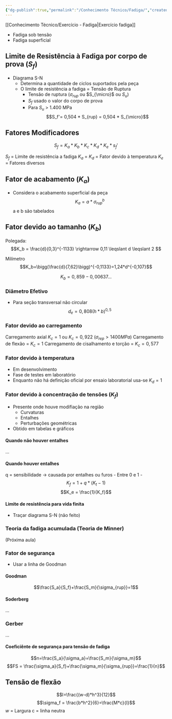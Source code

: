 ```yaml
---
{"dg-publish":true,"permalink":"/Conhecimento Técnico/Fadiga/","created":"","updated":""}
---
```



[[Conhecimento Técnico/Exercício - Fadiga\|Exercício fadiga]]

- Fadiga sob tensão
- Fadiga superficial

## Limite de Resistência à Fadiga por corpo de prova ($S_f$)
- Diagrama S-N
	- Determina a quantidade de ciclos suportados pela peça
	- O limite de resistência a fadiga = Tensão de Ruptura 
		- Tensão de ruptura ($\sigma_{rup}$ ou $S_{\micro}$ ou $S_u$)
		- $S_f$ usado o valor do corpo de prova
		- Para $S_u$ > 1.400 MPa 
		$$S_f'= 0,504 * S_{rup} = 0,504 * S_{\micro}$$
## Fatores Modificadores
$$S_f = K_a * K_b * K_c * K_d * K_e * s_f'$$

$S_f$ = Limite de resistência a fadiga
$K_a$ = 
$K_d$ = Fator devido à temperatura
$K_e$ = Fatores diversos 

## Fator de acabamento ($K_a$)
- Considera o acabamento superficial da peça
$$K_a = a *\sigma_{rup}^b$$
a e b são tabelados

## Fator devido ao tamanho ($K_b$)
Polegada:
$$K_b = \frac{d}{0,3}^{-1133} \rightarrow 0,11 \leqslant d \leqslant 2 $$

Milímetro
$$K_b=\bigg(\frac{d}{7,62}\bigg)^{-0,1133}=1,24*d^{-0,107}$$

$$K_b = 0,859 - 0,00637...$$
### Diâmetro Efetivo
- Para seção transversal não circular
$$d_e=0,808 (h*b)^{0,5}$$
### Fator devido ao carregamento
Carregamento axial $K_c=1$ ou $K_c=0,922$ ($\sigma_{rep}>1400MPa$)
Carregamento de flexão = $K_c = 1$
Carregamento de cisalhamento e torção = $K_c = 0,577$

### Fator devido à temperatura
 - Em desenvolvimento
 - Fase de testes em laboratório
 - Enquanto não há definição oficial por ensaio laboratorial usa-se $K_d = 1$

### Fator devido à concentração de tensões ($K_f$)
- Presente onde houve modifiação na região
	- Curvaturas
	- Entalhes
	- Perturbações geométricas
- Obtido em tabelas e gráficos

#### Quando não houver entalhes
...

#### Quando houver entalhes
q = sensibilidade -> causada por entalhes ou furos
	- Entre 0 e 1
	- 
$$K_f = 1 + q * (K_t-1)$$
$$K_e = \frac{1}{K_f}$$

#### Limite de resistência para vida finita
- Traçar diagrama S-N (não feito)

### Teoria da fadiga acumulada (Teoria de Minner)
(Próxima aula)

### Fator de segurança
- Usar a linha de Goodman
#### Goodman
$$\frac{S_a}{S_f}+\frac{S_m}{\sigma_{rup}}=1$$

#### Soderberg
...

### Gerber
...

#### Coeficiênte de segurança para tensão de fadiga

$$n=\frac{S_a}{\sigma_a}=\frac{S_m}{\sigma_m}$$
$$FS = \frac{\sigma_a}{S_f}+\frac{\sigma_m}{\sigma_{rup}}=\frac{1}{n}$$

## Tensão de flexão
$$I=\frac{(w-d)*h^3}{12}$$
$$\sigma_f = \frac{b*h^2}{6}=\frac{M*c}{I}$$
$w$ = Largura
c = linha neutra
